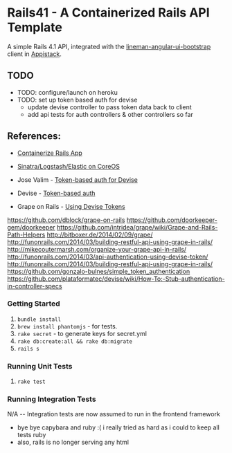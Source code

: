 # Rails41 - A Containerized Rails API Template

A simple Rails 4.1 API, integrated with the [lineman-angular-ui-bootstrap](https://github.com/dcunited001/lineman-angular-ui-bootstrap) client 
in [Appistack](https://github.com/dcunited001/appistack).

## TODO
- TODO: configure/launch on heroku
- TODO: set up token based auth for devise
  - update devise controller to pass token data back to client
  - add api tests for auth controllers & other controllers so far

## References:

- [Containerize Rails App](http://blog.zedroot.org/containerize-your-rails-application/)
- [Sinatra/Logstash/Elastic on CoreOS](http://marceldegraaf.net/2014/05/05/coreos-follow-up-sinatra-logstash-elasticsearch-kibana.html)

- Jose Valim - [Token-based auth for Devise](https://gist.github.com/josevalim/fb706b1e933ef01e4fb6)
- Devise - [Token-based auth](https://github.com/plataformatec/devise/wiki/How-To:-Simple-Token-Authentication-Example)
- Grape on Rails - [Using Devise Tokens](http://funonrails.com/2014/03/api-authentication-using-devise-token/)

 https://github.com/dblock/grape-on-rails
 https://github.com/doorkeeper-gem/doorkeeper
 https://github.com/intridea/grape/wiki/Grape-and-Rails-Path-Helpers
 http://bitboxer.de/2014/02/09/grape/
 http://funonrails.com/2014/03/building-restful-api-using-grape-in-rails/
 http://mikecoutermarsh.com/organize-your-grape-api-in-rails/
 http://funonrails.com/2014/03/api-authentication-using-devise-token/
 http://funonrails.com/2014/03/building-restful-api-using-grape-in-rails/
 https://github.com/gonzalo-bulnes/simple_token_authentication
 https://github.com/plataformatec/devise/wiki/How-To:-Stub-authentication-in-controller-specs

### Getting Started

1. `bundle install`
1. `brew install phantomjs` - for tests.
1. `rake secret` - to generate keys for secret.yml
1. `rake db:create:all && rake db:migrate`
1. `rails s`

### Running Unit Tests

1. `rake test`

### Running Integration Tests

N/A -- Integration tests are now assumed to run in the frontend framework 
- bye bye capybara and ruby :( i really tried as hard as i could to keep all tests ruby
- also, rails is no longer serving any html
